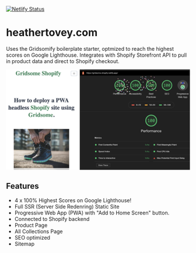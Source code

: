 [![Netlify Status](https://api.netlify.com/api/v1/badges/174d48ba-a884-4245-ba0f-5b64133f84da/deploy-status)](https://app.netlify.com/sites/heathertovey/deploys)

# heathertovey.com

Uses the Gridsomify boilerplate starter, optmized to reach the highest scores on Google Lighthouse. Integrates with Shopify Storefront API to pull in product data and direct to Shopify checkout.

<img src="lighthouse.png">

## Features

- 4 x 100% Highest Scores on Google Lighthouse!
- Full SSR (Server Side Redenring) Static Site
- Progressive Web App (PWA) with "Add to Home Screen" button.
- Connected to Shopify backend
- Product Page
- All Collections Page
- SEO optimized
- Sitemap
